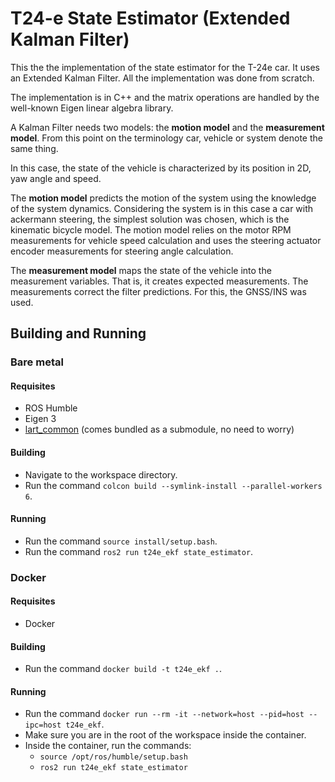 # T24-e State Estimator (Extended Kalman Filter)

This the the implementation of the state estimator for the T-24e car. It uses an Extended Kalman Filter. All the implementation was done from scratch.

The implementation is in C++ and the matrix operations are handled by the well-known Eigen linear algebra library.

A Kalman Filter needs two models: the **motion model** and the **measurement model**. From this point on the terminology car, vehicle or system denote the same thing.

In this case, the state of the vehicle is characterized by its position in 2D, yaw angle and speed.

The **motion model** predicts the motion of the system using the knowledge of the system dynamics. Considering the system is in this case a car with ackermann steering, the simplest solution was chosen, which is the kinematic bicycle model. 
The motion model relies on the motor RPM measurements for vehicle speed calculation and uses the steering actuator encoder measurements for steering angle calculation.

The **measurement model** maps the state of the vehicle into the measurement variables. That is, it creates expected measurements. The measurements correct the filter predictions. For this, the GNSS/INS was used.

## Building and Running

### Bare metal
#### Requisites
- ROS Humble
- Eigen 3
- [lart_common](https://github.com/FSLART/lart_common) (comes bundled as a submodule, no need to worry)

#### Building
- Navigate to the workspace directory.
- Run the command ```colcon build --symlink-install --parallel-workers 6```.

#### Running
- Run the command ```source install/setup.bash```.
- Run the command ```ros2 run t24e_ekf state_estimator```.

### Docker
#### Requisites
- Docker

#### Building
- Run the command ```docker build -t t24e_ekf .```.

#### Running
- Run the command ```docker run --rm -it --network=host --pid=host --ipc=host t24e_ekf```.
- Make sure you are in the root of the workspace inside the container.
- Inside the container, run the commands:
    - ```source /opt/ros/humble/setup.bash```
    - ```ros2 run t24e_ekf state_estimator```


